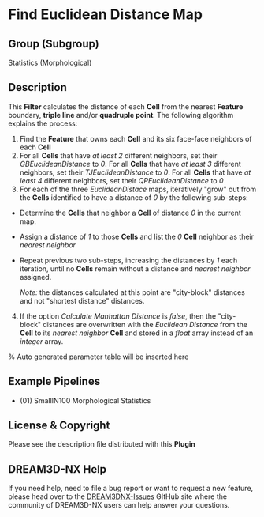 # Find Euclidean Distance Map

## Group (Subgroup)

Statistics (Morphological)

## Description

This **Filter** calculates the distance of each **Cell** from the nearest **Feature** boundary, **triple line** and/or **quadruple point**.  The following algorithm explains the process:

1. Find the **Feature** that owns each **Cell** and its six face-face neighbors of each **Cell**
2. For all **Cells** that have *at least 2* different neighbors, set their *GBEuclideanDistance* to *0*.  For all **Cells** that have *at least 3* different neighbors, set their *TJEuclideanDistance* to *0*.  For all **Cells** that have *at least 4* different neighbors, set their *QPEuclideanDistance* to *0*
3. For each of the three *EuclideanDistace* maps, iteratively "grow" out from the **Cells** identified to have a distance of *0* by the following sub-steps:

- Determine the **Cells** that neighbor a **Cell** of distance *0* in the current map.
- Assign a distance of *1* to those **Cells** and list the *0* **Cell** neighbor as their *nearest neighbor*
- Repeat previous two sub-steps, increasing the distances by *1* each iteration, until no **Cells** remain without a distance and *nearest neighbor* assigned.

    *Note:* the distances calculated at this point are "city-block" distances and not "shortest distance" distances.

4. If the option *Calculate Manhattan Distance* is *false*, then the "city-block" distances are overwritten with the *Euclidean Distance* from the **Cell** to its *nearest neighbor* **Cell** and stored in a *float* array instead of an *integer* array.

% Auto generated parameter table will be inserted here

## Example Pipelines

- (01) SmallIN100 Morphological Statistics

## License & Copyright

Please see the description file distributed with this **Plugin**

## DREAM3D-NX Help

If you need help, need to file a bug report or want to request a new feature, please head over to the [DREAM3DNX-Issues](https://github.com/BlueQuartzSoftware/DREAM3DNX-Issues/discussions) GItHub site where the community of DREAM3D-NX users can help answer your questions.
